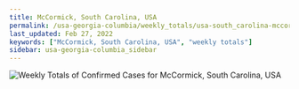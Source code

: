 ```yaml
---
title: McCormick, South Carolina, USA
permalink: /usa-georgia-columbia/weekly_totals/usa-south_carolina-mccormick-weekly_totals.html
last_updated: Feb 27, 2022
keywords: ["McCormick, South Carolina, USA", "weekly totals"]
sidebar: usa-georgia-columbia_sidebar
---
```


![Weekly Totals of Confirmed Cases for McCormick, South Carolina, USA](/covid_tracker/images/graphs/usa-south_carolina-mccormick-weekly_totals_graph.png)
